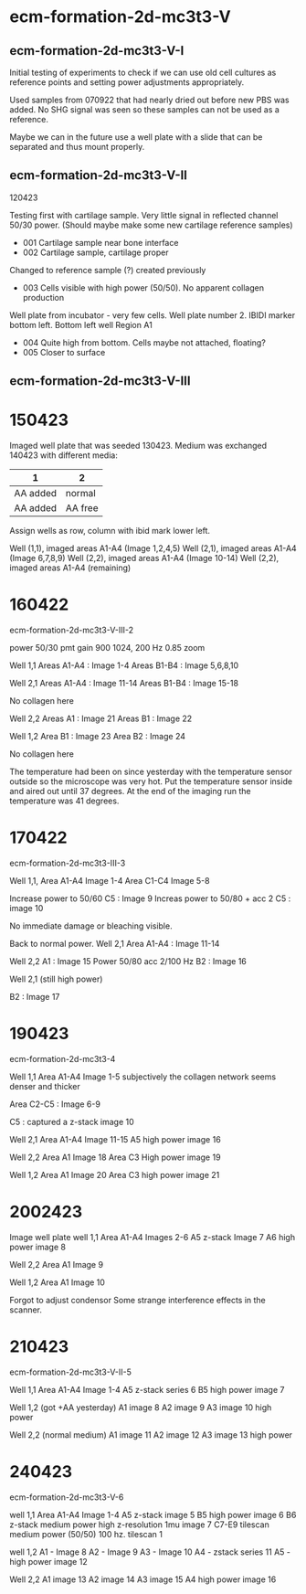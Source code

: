 # ecm-formation-2d-mc3t3-V

## ecm-formation-2d-mc3t3-V-I

Initial testing of experiments to check if we can use old cell cultures as reference points and setting power adjustments appropriately.

Used samples from 070922 that had nearly dried out before new PBS was added. No SHG signal was seen so these samples can not be used as a reference.

Maybe we can in the future use a well plate with a slide that can be separated and thus mount properly.

## ecm-formation-2d-mc3t3-V-II

120423

Testing first with cartilage sample. Very little signal in reflected channel 50/30 power.
(Should maybe make some new cartilage reference samples)

* 001 Cartilage sample near bone interface
* 002 Cartilage sample, cartilage proper

Changed to reference sample (?) created previously

* 003 Cells visible with high power (50/50). No apparent collagen production

Well plate from incubator - very few cells. Well plate number 2.
IBIDI marker bottom left.
Bottom left well
Region A1

* 004 Quite high from bottom. Cells maybe not attached, floating?
* 005 Closer to surface

## ecm-formation-2d-mc3t3-V-III

# 150423

Imaged well plate that was seeded 130423. Medium was exchanged 140423 with different media:

| 1  |  2 | 
|---|---|
| AA added | normal |
| AA added | AA free |

Assign wells as row, column with ibid mark lower left.

Well (1,1), imaged areas A1-A4 (Image 1,2,4,5)
Well (2,1), imaged areas A1-A4 (Image 6,7,8,9)
Well (2,2), imaged areas A1-A4 (Image 10-14)
Well (2,2), imaged areas A1-A4 (remaining)

# 160422

ecm-formation-2d-mc3t3-V-III-2

power 50/30
pmt gain 900
1024, 200 Hz
0.85 zoom

Well 1,1 
Areas A1-A4 : Image 1-4
Areas B1-B4 : Image 5,6,8,10

Well 2,1
Areas A1-A4 : Image 11-14
Areas B1-B4 : Image 15-18

No collagen here

Well 2,2
Areas A1 : Image 21
Areas B1 : Image 22

Well 1,2
Area B1 : Image 23
Area B2 : Image 24

No collagen here

The temperature had been on since yesterday with the temperature sensor outside so the microscope was very hot.
Put the temperature sensor inside and aired out until 37 degrees. At the end of the imaging run the temperature was 41 degrees.

# 170422

ecm-formation-2d-mc3t3-III-3


Well 1,1, 
Area A1-A4 Image 1-4
Area C1-C4 Image 5-8

Increase power to 50/60
C5 : Image 9
Increas power to 50/80 + acc 2
C5 : image 10

No immediate damage or bleaching visible.

Back to normal power.
Well 2,1
Area A1-A4 : Image 11-14

Well 2,2
A1 : Image 15
Power 50/80 acc 2/100 Hz
B2 : Image 16

Well 2,1
(still high power)

B2 : Image 17

# 190423

ecm-formation-2d-mc3t3-4

Well 1,1
Area A1-A4 Image 1-5
subjectively the collagen network seems denser and thicker

Area C2-C5 : Image 6-9

C5 : captured a z-stack image 10

Well 2,1
Area A1-A4 Image 11-15
A5 high power image 16

Well 2,2
Area A1 Image 18
Area C3 High power image 19

Well 1,2
Area A1 Image 20
Area C3 high power image 21

# 2002423

Image well plate
well 1,1
Area A1-A4 Images 2-6
A5 z-stack Image 7
A6 high power image 8

Well 2,2
Area A1 Image 9

Well 1,2
Area A1 Image 10

Forgot to adjust condensor
Some strange interference effects in the scanner.

# 210423

ecm-formation-2d-mc3t3-V-II-5


Well 1,1
Area A1-A4 Image 1-4
A5 z-stack series 6
B5 high power image 7

Well 1,2 (got +AA yesterday)
A1 image 8
A2 image 9
A3 image 10 high power

Well 2,2 (normal medium)
A1 image 11
A2 image 12
A3 image 13 high power

# 240423 

ecm-formation-2d-mc3t3-V-6

well 1,1
Area A1-A4 Image 1-4
A5 z-stack image 5
B5 high power image 6
B6 z-stack medium power high z-resolution 1mu image 7
C7-E9 tilescan medium power (50/50) 100 hz. tilescan 1

well 1,2
A1 - Image 8
A2 - Image 9
A3 - Image 10
A4 - zstack series 11
A5 - high power image 12

Well 2,2
A1 image 13
A2 image 14
A3 image 15
A4 high power image 16 
